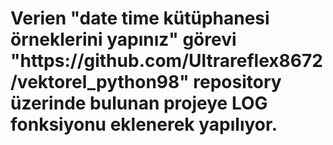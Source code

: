 <h1>Verien "date time kütüphanesi örneklerini yapınız" görevi "https://github.com/Ultrareflex8672/vektorel_python98" repository üzerinde bulunan projeye LOG fonksiyonu eklenerek yapılıyor.</h1>